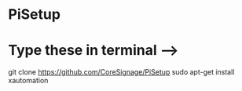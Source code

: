 # PiSetup

# Type these in terminal -->
git clone https://github.com/CoreSignage/PiSetup
sudo apt-get install xautomation
